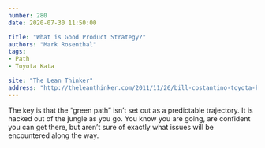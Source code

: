 ```yaml
---
number: 280
date: 2020-07-30 11:50:00

title: "What is Good Product Strategy?"
authors: "Mark Rosenthal"
tags:
- Path
- Toyota Kata

site: "The Lean Thinker"
address: "http://theleanthinker.com/2011/11/26/bill-costantino-toyota-kata-unified-field-theory/"
---
```


The key is that the “green path” isn’t set out as a predictable trajectory. It is hacked out of the jungle as you go. You know you are going, are confident you can get there, but aren’t sure of exactly what issues will be encountered along the way.
